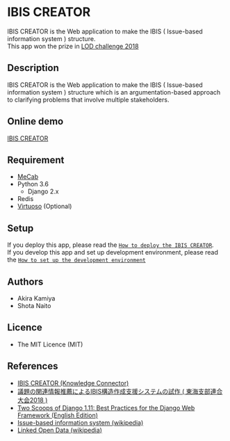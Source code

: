 IBIS CREATOR
====
IBIS CREATOR is the Web application to make the IBIS ( Issue-based information system ) structure.  
This app won the prize in [LOD challenge 2018](https://2018.lodc.jp/)

## Description
IBIS CREATOR is the Web application to make the IBIS ( Issue-based information system ) structure which is an argumentation-based approach to clarifying problems that involve multiple stakeholders.

## Online demo
[IBIS CREATOR](ibiscreator.srmt.nitech.ac.jp)

## Requirement
- [MeCab](http://taku910.github.io/mecab/)
- Python 3.6
    - Django 2.x
- Redis
- [Virtuoso](https://virtuoso.openlinksw.com/rdf/) (Optional)


## Setup
If you deploy this app, please read the [`How to deploy the IBIS CREATOR`](https://github.com/srmtlab/IBIS_creator/wiki/Deploy).  
If you develop this app and set up development environment, please read the [`How to set up the development environment`](https://github.com/srmtlab/IBIS_creator/wiki/Develop)

## Authors
- Akira Kamiya
- Shota Naito

## Licence
- The MIT Licence (MIT)

## References
- [IBIS CREATOR (Knowledge Connector)](http://idea.linkdata.org/idea/idea1s2697i)
- [議題の関連情報推薦によるIBIS構造作成支援システムの試作 ( 東海支部連合大会2018 )](https://www.jp-c.jp/rengo/www/cd/pdf/M3-4.pdf)
- [Two Scoops of Django 1.11: Best Practices for the Django Web Framework (English Edition)](https://www.amazon.co.jp/dp/B076D5FKFX/)
- [Issue-based information system (wikipedia)](https://en.wikipedia.org/wiki/Issue-based_information_system)
- [Linked Open Data (wikipedia)](https://ja.wikipedia.org/wiki/Linked_Open_Data)
